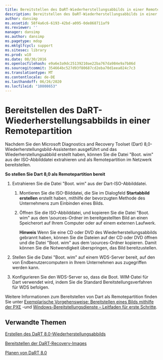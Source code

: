 ```yaml
---
title: Bereitstellen des DaRT-Wiederherstellungsabbilds in einer Remotepartition
description: Bereitstellen des DaRT-Wiederherstellungsabbilds in einer Remotepartition
author: dansimp
ms.assetid: 58f4a6c6-6193-42bd-a095-0de868711af9
ms.reviewer: ''
manager: dansimp
ms.author: dansimp
ms.pagetype: mdop
ms.mktglfcycl: support
ms.sitesec: library
ms.prod: w10
ms.date: 08/30/2016
ms.openlocfilehash: e9a6e3a9dc25139210ae22ba767da984e9a7b86d
ms.sourcegitcommit: 354664bc527d93f80687cd2eba70d1eea024c7c3
ms.translationtype: MT
ms.contentlocale: de-DE
ms.lasthandoff: 06/26/2020
ms.locfileid: "10808653"
---
```

# Bereitstellen des DaRT-Wiederherstellungsabbilds in einer Remotepartition


Nachdem Sie den Microsoft Diagnostics and Recovery Toolset (Dart) 8,0-Wiederherstellungsbild-Assistenten ausgeführt und das Wiederherstellungsabbild erstellt haben, können Sie die Datei "Boot. wim" aus der ISO-Abbilddatei extrahieren und als Remotepartition im Netzwerk bereitstellen.

**So stellen Sie Dart 8,0 als Remotepartition bereit**

1.  Extrahieren Sie die Datei "Boot. wim" aus der Dart-ISO-Abbilddatei.

    1.  Montieren Sie die ISO-Bilddatei, die Sie im Dialogfeld **Startabbild erstellen** erstellt haben, mithilfe der bevorzugten Methode des Unternehmens zum Einbinden eines Bilds.

    2.  Öffnen Sie die ISO-Abbilddatei, und kopieren Sie die Datei "Boot. wim" aus dem \\sources-Ordner im bereitgestellten Bild an einen Speicherort auf Ihrem Computer oder auf einem externen Laufwerk.

        **Hinweis**  Wenn Sie eine CD oder DVD des Wiederherstellungsabbilds gebrannt haben, können Sie die Dateien auf der CD oder DVD öffnen und die Datei "Boot. wim" aus dem \\sources-Ordner kopieren. Damit können Sie die Notwendigkeit überspringen, das Bild bereitzustellen.

         

2.  Stellen Sie die Datei "Boot. wim" auf einem WDS-Server bereit, auf den von Endbenutzercomputern in Ihrem Unternehmen aus zugegriffen werden kann.

3.  Konfigurieren Sie den WDS-Server so, dass die Boot. WIM-Datei für Dart verwendet wird, indem Sie die Standard Bereitstellungsverfahren für WDS befolgen.

Weitere Informationen zum Bereitstellen von Dart als Remotepartition finden Sie unter [Exemplarische Vorgehensweise: Bereitstellen eines Bilds mithilfe der PXE](https://go.microsoft.com/fwlink/?LinkId=212108) -und [Windows-Bereitstellungsdienste – Leitfaden für erste Schritte](https://go.microsoft.com/fwlink/?LinkId=212106).

## Verwandte Themen


[Erstellen des DaRT 8.0-Wiederherstellungsabbilds](creating-the-dart-80-recovery-image-dart-8.md)

[Bereitstellen der DaRT-Recovery-Images](deploying-the-dart-recovery-image-dart-8.md)

[Planen von DaRT 8.0](planning-for-dart-80-dart-8.md)

 

 





